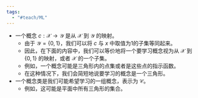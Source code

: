 ```yaml
---
tags:
  - "#teach/ML"
---
```

- 一个概念 $c : \mathcal{X} \rightarrow \mathcal{Y}$ 是从 $\mathcal{X}$ 到 $\mathcal{Y}$ 的映射。
	- 由于 $\mathcal{Y} = \{ 0,1\}$，我们可以将 $c$ 与 $x$ 中取值为1的子集等同起来。
	- 因此，在下面的内容中，我们可以等价地将一个要学习概念视为从 $\mathcal{X}$ 到 $\{ 0,1\}$ 的映射，或者 $\mathcal{X}$ 的一个子集。
	- 例如，一个概念可能是三角形内的点集或者是这些点的指示函数。
	- 在这种情况下，我们会简短地说要学习的概念是一个三角形。
- 一个概念类是我们可能希望学习的一组概念，表示为 $\mathcal{C}$。
	- 例如，这可能是平面中所有三角形的集合。